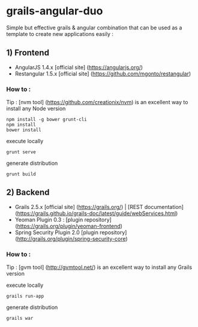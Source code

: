 # grails-angular-duo

Simple but effective grails & angular combination that can be used as a template to create new applications easily :

## 1) Frontend

+ AngularJS 1.4.x [official site] (https://angularjs.org/) 
+ Restangular 1.5.x [official site] (https://github.com/mgonto/restangular)

### How to :

Tip : [nvm tool] (https://github.com/creationix/nvm) is an excellent way to install any Node version

```
npm install -g bower grunt-cli
npm install
bower install
```
execute locally 
```
grunt serve 
```
generate distribution
```
grunt build
```

## 2) Backend 

+ Grails 2.5.x [official site] (https://grails.org/) | [REST documentation] (https://grails.github.io/grails-doc/latest/guide/webServices.html)
+ Yeoman Plugin 0.3 : [plugin repository] (https://grails.org/plugin/yeoman-frontend)
+ Spring Security Plugin 2.0 [plugin repository] (http://grails.org/plugin/spring-security-core)

### How to :

Tip : [gvm tool] (http://gvmtool.net/) is an excellent way to install any Grails version

execute locally 
```
grails run-app
```
generate distribution
```
grails war
```
